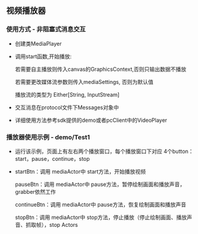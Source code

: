 ## 视频播放器


### 使用方式 - 非阻塞式消息交互

- 创建类MediaPlayer

- 调用start函数,开始播放:

  若需要自主播放则传入canvas的GraphicsContext,否则只输出数据不播放
  
  若需要更改媒体流参数则传入mediaSettings, 否则为默认值
  
  播放流的类型为 Either[String, InputStream]
  
  
- 交互消息在protocol文件下Messages对象中


- 详细使用方法参考sdk提供的demo或者pcClient中的VideoPlayer


### 播放器使用示例 - demo/Test1

- 运行该示例，页面上有左右两个播放窗口，每个播放窗口下对应 4个button：start，pause，continue，stop


- startBtn：调用 mediaActor中 start方法，开始播放视频

  pauseBtn：调用 mediaActor中 pause方法，暂停绘制画面和播放声音，grabber依然工作
  
  continueBtn：调用 mediaActor中 pause方法，恢复绘制画面和播放声音
  
  stopBtn：调用 mediaActor中 stop方法，停止播放（停止绘制画面、播放声音、抓取帧），stop Actors
 
 